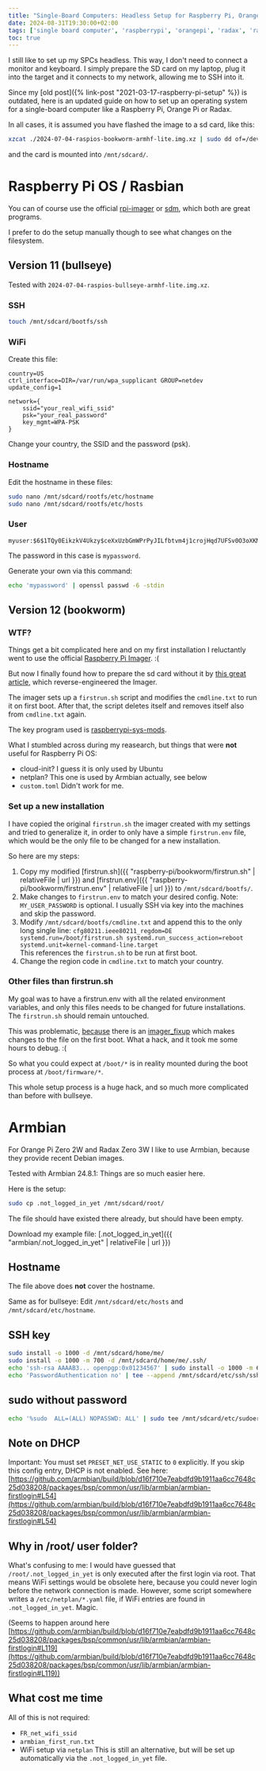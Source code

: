 ```yaml
---
title: "Single-Board Computers: Headless Setup for Raspberry Pi, Orange Pi, Radax"
date: 2024-08-31T19:30:00+02:00
tags: ['single board computer', 'raspberrypi', 'orangepi', 'radax', 'rasbian', 'armbian']
toc: true
---
```


I still like to set up my SPCs headless.
This way, I don't need to connect a monitor and keyboard.
I simply prepare the SD card on my laptop, plug it into the target and it connects to my network,
allowing me to SSH into it.

Since my [old post]({% link-post "2021-03-17-raspberry-pi-setup" %}) is outdated,
here is an updated guide on how to set up an operating system for a single-board computer
like a Raspberry Pi, Orange Pi or Radax.

In all cases, it is assumed you have flashed the image to a sd card, like this:

```bash
xzcat ./2024-07-04-raspios-bookworm-armhf-lite.img.xz | sudo dd of=/dev/mmcbzz0 bs=1M oflag=sync status=progress
```

and the card is mounted into `/mnt/sdcard/`.

# Raspberry Pi OS / Rasbian

You can of course use the official [rpi-imager](https://github.com/raspberrypi/rpi-imager)
or [sdm](https://github.com/gitbls/sdm), which both are great programs.

I prefer to do the setup manually though to see what changes on the filesystem.

## Version 11 (bullseye)

Tested with `2024-07-04-raspios-bullseye-armhf-lite.img.xz`.

### SSH

```bash
touch /mnt/sdcard/bootfs/ssh
```

### WiFi

Create this file:

```conf{data-filename=/mnt/sdcard/bootfs/wpa_supplicant.conf}
country=US
ctrl_interface=DIR=/var/run/wpa_supplicant GROUP=netdev
update_config=1

network={
    ssid="your_real_wifi_ssid"
    psk="your_real_password"
    key_mgmt=WPA-PSK
}
```

Change your country, the SSID and the password (psk).

### Hostname

Edit the hostname in these files:

```bash
sudo nano /mnt/sdcard/rootfs/etc/hostname
sudo nano /mnt/sdcard/rootfs/etc/hosts
```

### User

```{data-filename=/mnt/sdcard/bootfs/userconf.txt}
myuser:$6$1TQy0EikzkV4Ukzy$ceXxUzbGmWPrPyJILfbtvm4j1crojHqd7UFSv0O3oXKM6QsyEandc5YLGJqDZsBeWKXcMI3KIpqTQ9Q3HWHG10
```

The password in this case is `mypassword`.

Generate your own via this command:

```bash
echo 'mypassword' | openssl passwd -6 -stdin
```

## Version 12 (bookworm)

### WTF?

Things get a bit complicated here and on my first installation I
reluctantly went to use the official [Raspberry Pi Imager](https://github.com/raspberrypi/rpi-imager). :(

But now I finally found how to prepare the sd card without it by
[this great article](https://zansara.substack.com/p/2024-01-06-raspberrypi-headless-bookworm-wifi-config),
which reverse-engineered the Imager.

The imager sets up a `firstrun.sh` script and modifies the `cmdline.txt` to run it on first boot.
After that, the script deletes itself and removes itself also from `cmdline.txt` again.

The key program used is [raspberrypi-sys-mods](https://github.com/RPi-Distro/raspberrypi-sys-mods).

What I stumbled across during my reasearch, but things that were **not** useful for Raspberry Pi OS:

- cloud-init?
  I guess it is only used by Ubuntu
- netplan?
  This one is used by Armbian actually, see below
- `custom.toml`
  Didn't work for me.

### Set up a new installation

I have copied the original `firstrun.sh` the imager created with my settings
and tried to generalize it, in order to only have a simple `firstrun.env` file,
which would be the only file to be changed for a new installation.

So here are my steps:

1. Copy my modified [firstrun.sh]({{ "raspberry-pi/bookworm/firstrun.sh" | relativeFile | url }}) and [firstrun.env]({{ "raspberry-pi/bookworm/firstrun.env" | relativeFile | url }}) to `/mnt/sdcard/bootfs/`.
2. Make changes to `firstrun.env` to match your desired config.
   Note: `MY_USER_PASSWORD` is optional.
   I usually SSH via key into the machines and skip the password.
3. Modify `/mnt/sdcard/bootfs/cmdline.txt` and append this to the only long single line:
   `cfg80211.ieee80211_regdom=DE systemd.run=/boot/firstrun.sh systemd.run_success_action=reboot systemd.unit=kernel-command-line.target`  
   This references the `firstrun.sh` to be run at first boot.
4. Change the region code in `cmdline.txt` to match your country.

### Other files than firstrun.sh

My goal was to have a firstrun.env with all the related environment variables,
and only this files needs to be changed for future installations.
The `firstrun.sh` should remain untouched.

This was problematic, [because](https://github.com/raspberrypi/rpi-imager/issues/554) there
is an [imager_fixup](https://github.com/RPi-Distro/raspberrypi-sys-mods/blob/a7d769745962126abd7c727e9a7d4238fe3fb2c2/initramfs-tools/scripts/local-bottom/imager_fixup)
which makes changes to the file on the first boot.
What a hack, and it took me some hours to debug. :(

So what you could expect at `/boot/*` is in reality mounted during the boot process at `/boot/firmware/*`.

This whole setup process is a huge hack, and so much more complicated than before with bullseye.

# Armbian

For Orange Pi Zero 2W and Radax Zero 3W I like to use Armbian,
because they provide recent Debian images.

Tested with Armbian 24.8.1:
Things are so much easier here.

Here is the setup:

```bash
sudo cp .not_logged_in_yet /mnt/sdcard/root/
```

The file should have existed there already, but should have been empty.

Download my example file: [.not_logged_in_yet]({{ "armbian/.not_logged_in_yet" | relativeFile | url }})

## Hostname

The file above does **not** cover the hostname.

Same as for bullseye:
Edit `/mnt/sdcard/etc/hosts` and `/mnt/sdcard/etc/hostname`.

## SSH key

```bash
sudo install -o 1000 -d /mnt/sdcard/home/me/
sudo install -o 1000 -m 700 -d /mnt/sdcard/home/me/.ssh/
echo 'ssh-rsa AAAAB3... openpgp:0x01234567' | sudo install -o 1000 -m 600 /dev/stdin /mnt/sdcard/home/me/.ssh/authorized_keys
echo 'PasswordAuthentication no' | tee --append /mnt/sdcard/etc/ssh/sshd_config
```

## sudo without password

```bash
echo '%sudo  ALL=(ALL) NOPASSWD: ALL' | sudo tee /mnt/sdcard/etc/sudoers.d/010_sudo-nopasswd
```

## Note on DHCP

Important: You must set `PRESET_NET_USE_STATIC` to `0` explicitly.
If you skip this config entry, DHCP is not enabled.
See here:
[https://github.com/armbian/build/blob/d16f710e7eabdfd9b1911aa6cc7648c25d038208/packages/bsp/common/usr/lib/armbian/armbian-firstlogin#L54](https://github.com/armbian/build/blob/d16f710e7eabdfd9b1911aa6cc7648c25d038208/packages/bsp/common/usr/lib/armbian/armbian-firstlogin#L54)

## Why in /root/ user folder?

What's confusing to me:
I would have guessed that `/root/.not_logged_in_yet` is only executed after the first login via root.
That means WiFi settings would be obsolete here, because you could never login before the network connection is made.
However, some script somewhere writes a `/etc/netplan/*.yaml` file, if WiFi entries are found in `.not_logged_in_yet`.
Magic.

(Seems to happen around here
[https://github.com/armbian/build/blob/d16f710e7eabdfd9b1911aa6cc7648c25d038208/packages/bsp/common/usr/lib/armbian/armbian-firstlogin#L119](https://github.com/armbian/build/blob/d16f710e7eabdfd9b1911aa6cc7648c25d038208/packages/bsp/common/usr/lib/armbian/armbian-firstlogin#L119))

## What cost me time

All of this is not required:

- `FR_net_wifi_ssid`
- `armbian_first_run.txt`
- WiFi setup via `netplan`
  This is still an alternative, but will be set up automatically via the `.not_logged_in_yet` file.
